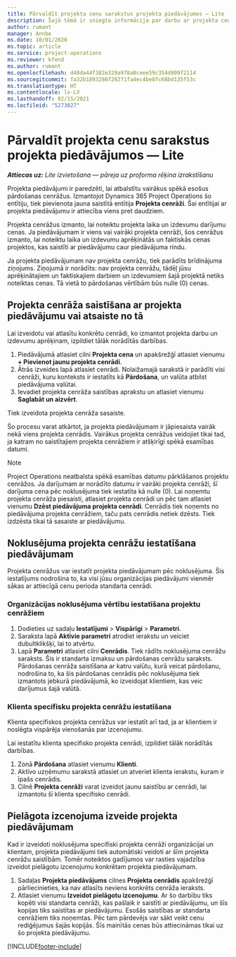 ```yaml
---
title: Pārvaldīt projekta cenu sarakstus projekta piedāvājumos — Lite
description: Šajā tēmā ir sniegta informācija par darbu ar projekta cenrāžiem piedāvājumos. (Sales)
author: rumant
manager: Annbe
ms.date: 10/01/2020
ms.topic: article
ms.service: project-operations
ms.reviewer: kfend
ms.author: rumant
ms.openlocfilehash: d48da44f382e329a978a8ceee59c354d009f2114
ms.sourcegitcommit: fa32b1893286f20271fa4ec4be8fc68bd135f53c
ms.translationtype: HT
ms.contentlocale: lv-LV
ms.lasthandoff: 02/15/2021
ms.locfileid: "5273027"
---
```

# <a name="manage-project-price-lists-on-project-quotes---lite"></a>Pārvaldīt projekta cenu sarakstus projekta piedāvājumos — Lite

_**Attiecas uz:** Lite izvietošana — pāreja uz proforma rēķina izrakstīšanu_

Projekta piedāvājumi ir paredzēti, lai atbalstītu vairākus spēkā esošus pārdošanas cenrāžus. Izmantojot Dynamics 365 Project Operations šo entītiju, tiek pievienota jauna saistītā entītija **Projekta cenrāži**. Šai entītijai ar projekta piedāvājumu ir attiecība viens pret daudziem.

Projekta cenrāžus izmanto, lai noteiktu projekta laika un izdevumu darījumu cenas. Ja piedāvājumam ir viens vai vairāki projekta cenrāži, šos cenrāžus izmanto, lai noteiktu laika un izdevumu aprēķinātās un faktiskās cenas projektos, kas saistīti ar piedāvājumu caur piedāvājuma rindu.

Ja projekta piedāvājumam nav projekta cenrāžu, tiek parādīts brīdinājuma ziņojums. Ziņojumā ir norādīts: nav projekta cenrāžu, tādēļ jūsu aprēķinātajiem un faktiskajiem darbiem un izdevumiem šajā projektā netiks noteiktas cenas. Tā vietā to pārdošanas vērtībām būs nulle (0) cenas.

## <a name="associate-or-disassociate-a-project-price-list-on-a-project-quote"></a>Projekta cenrāža saistīšana ar projekta piedāvājumu vai atsaiste no tā

Lai izveidotu vai atlasītu konkrētu cenrādi, ko izmantot projekta darbu un izdevumu aprēķinam, izpildiet tālāk norādītās darbības.

1. Piedāvājumā atlasiet cilni **Projekta cena** un apakšrežģī atlasiet vienumu **+ Pievienot jaunu projekta cenrādi**.
2. Ātrās izveides lapā atlasiet cenrādi. Nolaižamajā sarakstā ir parādīti visi cenrāži, kuru konteksts ir iestatīts kā **Pārdošana**, un valūta atbilst piedāvājuma valūtai.
4. Ievadiet projekta cenrāža saistības aprakstu un atlasiet vienumu **Saglabāt un aizvērt**.

Tiek izveidota projekta cenrāža sasaiste.

Šo procesu varat atkārtot, ja projekta piedāvājumam ir jāpiesaista vairāk nekā viens projekta cenrādis. Vairākus projekta cenrāžus veidojiet tikai tad, ja katram no saistītajiem projekta cenrāžiem ir atšķirīgi spēkā esamības datumi.

> [!NOTE]
> Project Operations neatbalsta spēkā esamības datumu pārklāšanos projektu cenrāžos. Ja darījumam ar norādīto datumu ir vairāki projekta cenrāži, šī darījuma cena pēc noklusējuma tiek iestatīta kā nulle (0).
Lai noņemtu projekta cenrāža piesaisti, atlasiet projekta cenrādi un pēc tam atlasiet vienumu **Dzēst piedāvājuma projekta cenrādi**. Cenrādis tiek noņemts no piedāvājuma projekta cenrāžiem, taču pats cenrādis netiek dzēsts. Tiek izdzēsta tikai tā sasaiste ar piedāvājumu.

## <a name="set-up-default-project-price-lists-on-a-quote"></a>Noklusējuma projekta cenrāžu iestatīšana piedāvājumam

Projekta cenrāžus var iestatīt projekta piedāvājumam pēc noklusējuma. Šis iestatījums nodrošina to, ka visi jūsu organizācijas piedāvājumi vienmēr sākas ar attiecīgā cenu perioda standarta cenrādi.

### <a name="set-up-organizational-default-for-project-price-lists"></a>Organizācijas noklusējuma vērtību iestatīšana projektu cenrāžiem

1. Dodieties uz sadaļu **Iestatījumi** > **Vispārīgi** > **Parametri**.
2. Saraksta lapā **Aktīvie parametri** atrodiet ierakstu un veiciet dubultklikšķi, lai to atvērtu. 
3. Lapā **Parametri** atlasiet cilni **Cenrādis**. Tiek rādīts noklusējuma cenrāžu saraksts. Šis ir standarta izmaksu un pārdošanas cenrāžu saraksts. Pārdošanas cenrāža saistīšana ar katru valūtu, kurā veicat pārdošanu, nodrošina to, ka šis pārdošanas cenrādis pēc noklusējuma tiek izmantots jebkurā piedāvājumā, ko izveidojat klientiem, kas veic darījumus šajā valūtā.

### <a name="set-up-customer-specific-project-price-lists"></a>Klienta specifisku projekta cenrāžu iestatīšana

Klienta specifiskos projekta cenrāžus var iestatīt arī tad, ja ar klientiem ir noslēgta vispārēja vienošanās par izcenojumu.

Lai iestatītu klienta specifisko projekta cenrādi, izpildiet tālāk norādītās darbības.

1. Zonā **Pārdošana** atlasiet vienumu **Klienti**.
2. Aktīvo uzņēmumu sarakstā atlasiet un atveriet klienta ierakstu, kuram ir īpašs cenrādis.
3. Cilnē **Projekta cenrāži** varat izveidot jaunu saistību ar cenrādi, lai izmantotu šī klienta specifisko cenrādi.

## <a name="create-custom-pricing-on-a-project-quote"></a>Pielāgota izcenojuma izveide projekta piedāvājumam

Kad ir izveidoti noklusējuma specifiski projekta cenrāži organizācijai un klientam, projekta piedāvājumi tiek automātiski veidoti ar šīm projekta cenrāžu saistībām. Tomēr noteiktos gadījumos var rasties vajadzība izveidot pielāgotu izcenojumu konkrētam projekta piedāvājumam. 

1. Sadaļas **Projekta piedāvājums** cilnes **Projekta cenrādis** apakšrežģī pārliecinieties, ka nav atlasīts neviens konkrēts cenrāža ieraksts.
2. Atlasiet vienumu **Izveidot pielāgotu izcenojumu**. Ar šo darbību tiks kopēti visi standarta cenrāži, kas pašlaik ir saistīti ar piedāvājumu, un šīs kopijas tiks saistītas ar piedāvājumu. Esošās saistības ar standarta cenrāžiem tiks noņemtas. Pēc tam pārdevējs var sākt veikt cenu rediģējumus šajās kopijās. Šīs mainītās cenas būs attiecināmas tikai uz šo projekta piedāvājumu.


[!INCLUDE[footer-include](../../includes/footer-banner.md)]
